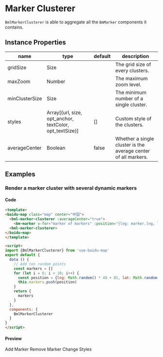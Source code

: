 # Marker Clusterer

`BmlMarkerClusterer` is able to aggregate all the `BmMarker` components it contains.

## Instance Properties

|name|type|default|description|
|------|-----|------|----|
|gridSize|Size||The grid size of every clusters.|
|maxZoom|Number||The maximum zoom level.|
|minClusterSize|Size||The minimum number of a single cluster.|
|styles|Array[{url, size, opt_anchor, textColor, opt_textSize}]|[]|Custom style of the clusters.|
|averageCenter|Boolean|false|Whether a single cluster is the average center of all markers.|

## Examples

### Render a marker cluster with several dynamic markers

#### Code

```html
<template>
<baidu-map class="map" center="中国">
  <bml-marker-clusterer :averageCenter="true">
    <bm-marker v-for="marker of markers" :position="{lng: marker.lng, lat: marker.lat}"></bm-marker>
  <bml-marker-clusterer>
</baidu-map>
</template>

<script>
import {BmlMarkerClusterer} from 'vue-baidu-map'
export default {
  data () {
    // Add ten random points
    const markers = []
    for (let i = 0; i < 10; i++) {
      const position = {lng: Math.random() * 40 + 85, lat: Math.random() * 30 + 21}
      this.markers.push(position)
    }
    return {
      markers
    }
  },
  components: {
    BmlMarkerClusterer
  }
}
</script>
```


#### Preview

<doc-preview>
<baidu-map class="map" center="中国" :scroll-wheel-zoom="true" :double-click-zoom="true">
  <bml-marker-clusterer :averageCenter="true" :styles="styles">
    <bm-marker v-for="marker of markers" :position="marker" @dragend="updateMarker($event, marker)" :dragging="true"></bm-marker>
  <bml-marker-clusterer>
</baidu-map>
<md-button class="md-raised md-primary" @click="addMarker">Add Marker</md-button>
<md-button class="md-raised md-primary" @click="removeMarker">Remove Marker</md-button>
<md-button class="md-raised md-primary" @click="changeStyles">Change Styles</md-button>
</doc-preview>

<script>
import {BmlMarkerClusterer} from '@/index.js'
export default {
  data () {
    return {
      markers: [],
      styles: []
    }
  },
  components: {
    BmlMarkerClusterer
  },
  methods: {
    addMarker () {
      const position = {lng: Math.random() * 40 + 85, lat: Math.random() * 30 + 21}
      this.markers.push(position)
    },
    updateMarker ({point}, marker) {
      marker.lng = point.lng
      marker.lat = point.lat
    },
    removeMarker () {
      this.markers.pop()
    },
    changeStyles () {
      this.customStyles = !this.customStyles
      const EXAMPLE_URL = "http://api.map.baidu.com/library/MarkerClusterer/1.2/examples/"
      const styles = [{
        url: EXAMPLE_URL + 'images/heart30.png',
        size: {
          width: 30,
          height: 26
        },
        opt_anchor: [16, 0],
        textColor: '#ff00ff',
        opt_textSize: 10
      }, {
        url: EXAMPLE_URL + 'images/heart40.png',
        size: {
          width: 40,
          height: 35
        },
        opt_anchor: [40, 35],
        textColor: '#ff0000',
        opt_textSize: 12
      }, {
        url: EXAMPLE_URL + 'images/heart50.png',
        size: {
          width: 50,
          height: 44
        },
        opt_anchor: [32, 0],
        textColor: 'white',
        opt_textSize: 14
      }]
      this.styles = this.customStyles ? styles : []
    }
  }
}
</script>